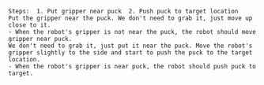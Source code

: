 
    Steps:  1. Put gripper near puck  2. Push puck to target location
    Put the gripper near the puck. We don't need to grab it, just move up close to it.
    - When the robot's gripper is not near the puck, the robot should move gripper near puck.
    We don't need to grab it, just put it near the puck. Move the robot's gripper slightly to the side and start to push the puck to the target location.
    - When the robot's gripper is near puck, the robot should push puck to target.